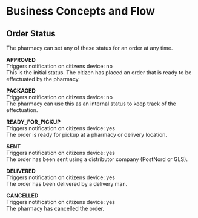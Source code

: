 # Business Concepts and Flow

## Order Status

The pharmacy can set any of these status for an order at any time.

**APPROVED**\
Triggers notification on citizens device: no\
This is the initial status. The citizen has placed an order that is ready to be effectuated by the pharmacy.

**PACKAGED**\
Triggers notification on citizens device: no\
The pharmacy can use this as an internal status to keep track of the effectuation.

**READY_FOR_PICKUP**\
Triggers notification on citizens device: yes\
The order is ready for pickup at a pharmacy or delivery location.

**SENT**\
Triggers notification on citizens device: yes\
The order has been sent using a distributor company (PostNord or GLS).

**DELIVERED**\
Triggers notification on citizens device: yes\
The order has been delivered by a delivery man.

**CANCELLED**\
Triggers notification on citizens device: yes\
The pharmacy has cancelled the order.

